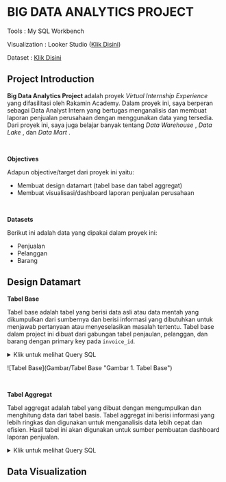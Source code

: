 
# BIG DATA ANALYTICS PROJECT

<p>Tools : My SQL Workbench </p>
<p>Visualization : Looker Studio (<a href="https://lookerstudio.google.com/reporting/f7108010-d63e-4c9c-b010-46cc028a641a">Klik Disini</a>)</p>
<p>Dataset : <a href="https://docs.google.com/spreadsheets/d/1-6Xt7d4Pa_Pk0Vc7Dl2IjR8iDqbHVdmA/edit?usp=sharing&ouid=116627426136462261898&rtpof=true&sd=true">Klik Disini</a> </p>

## Project Introduction

<p> <strong>Big Data Analytics Project </strong> adalah proyek <em> Virtual Internship Experience </em> yang difasilitasi oleh Rakamin Academy. Dalam proyek ini, saya berperan sebagai Data Analyst Intern yang bertugas menganalisis dan membuat laporan penjualan perusahaan dengan menggunakan data yang tersedia. Dari proyek ini, saya juga belajar banyak tentang <em> Data Warehouse </em>, <em> Data Lake </em>, dan <em> Data Mart </em>.</p>

<br>

<strong> Objectives </strong>
<p> Adapun objective/target dari proyek ini yaitu:</p>
<ul>
  <li> Membuat design datamart (tabel base dan tabel aggregat) </li>
  <li> Membuat visualisasi/dashboard laporan penjualan perusahaan </li>
</ul>

<br>

<strong> Datasets </strong>
<p> Berikut ini adalah data yang dipakai dalam proyek ini:</p>
<ul>
  <li> Penjualan </li>
  <li> Pelanggan </li>
  <li> Barang </li>
</ul>

## Design Datamart
<strong> Tabel Base </strong>
<p>Tabel base adalah tabel yang berisi data asli atau data mentah yang dikumpulkan dari sumbernya dan berisi informasi yang dibutuhkan untuk menjawab pertanyaan atau menyeselasikan masalah tertentu. Tabel base dalam project ini dibuat dari gabungan tabel penjaulan, pelanggan, dan barang dengan primary key pada <code>invoice_id</code>.</p>

<details>
  <summary>Klik untuk melihat Query SQL</summary>
  
```sql
-- Membuat datamart base table penjualan
CREATE TABLE base_table (
SELECT
    pj.id_invoice,
    pj.tanggal,
    pj.id_customer,
    pl.nama,
    pj.id_distributor,
    pj.id_cabang,
    pl.cabang_sales,
    pl.id_group,
    pl.group,
    pj.id_barang,
    b.nama_barang,
    pj.brand_id,
    pj.lini,
    pj.jumlah_barang,
    b.kemasan,
    pj.harga,
    pj.mata_uang
FROM penjualan pj
LEFT JOIN pelanggan pl
	ON pl.id_customer = pj.id_customer
LEFT JOIN barang b
	ON b.kode_barang = pj.id_barang
ORDER BY pj.tanggal
);

-- Menentukan primary key
ALTER TABLE base_table ADD PRIMARY KEY(id_invoice);
```
  
</details>

![Tabel Base](Gambar/Tabel Base "Gambar 1. Tabel Base")


<br>

<strong> Tabel Aggregat </strong>
<p>Tabel aggregat adalah tabel yang dibuat dengan mengumpulkan dan menghitung data dari tabel basis. Tabel aggregat ini berisi informasi yang lebih ringkas dan digunakan untuk menganalisis data lebih cepat dan efisien. Hasil tabel ini akan digunakan untuk sumber pembuatan dashboard laporan penjualan.</p>

<details>
  <summary>Klik untuk melihat Query SQL</summary>
  
```sql
-- Membuat datamart aggregat table penjualan
CREATE TABLE agg_table (
SELECT
    tanggal,
    MONTHNAME(tanggal) AS bulan,
    id_invoice,
    cabang_sales AS lokasi_cabang,
    nama AS pelanggan,
    nama_barang AS produk,
    lini AS merek,
    jumlah_barang AS jumlah_produk_terjual,
    harga AS harga_satuan,
    (jumlah_barang * harga) AS total_pendapatan
FROM base_table
ORDER BY 1, 4, 5, 6, 7, 8, 9, 10
);
```
  
</details>

## Data Visualization

